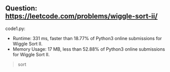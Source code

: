 ## Question: https://leetcode.com/problems/wiggle-sort-ii/

code1.py:
* Runtime: 331 ms, faster than 18.77% of Python3 online submissions for Wiggle Sort II.
* Memory Usage: 17 MB, less than 52.88% of Python3 online submissions for Wiggle Sort II.
> sort